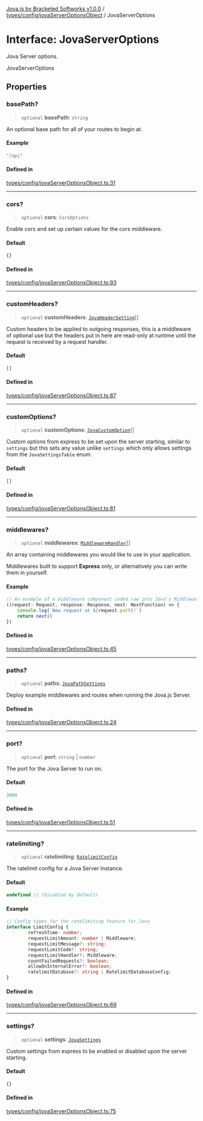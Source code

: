 [Jova.js by Bracketed Softworks v1.0.0](../wiki/modules) / [types/config/jovaServerOptionsObject](../wiki/types.config.jovaServerOptionsObject) / JovaServerOptions

# Interface: JovaServerOptions

Jova Server options.

 JovaServerOptions

## Properties

### basePath?

> `optional` **basePath**: `string`

An optional base path for all of your routes to begin at.

#### Example

```ts
"/api"
```

#### Defined in

[types/config/jovaServerOptionsObject.ts:31](https://github.com/Bracketed/jova.js/blob/c23178b8e91726d68082478cffbb501e8952a3a3/src/types/config/jovaServerOptionsObject.ts#L31)

***

### cors?

> `optional` **cors**: `CorsOptions`

Enable cors and set up certain values for the cors middleware.

#### Default

```ts
{}
```

#### Defined in

[types/config/jovaServerOptionsObject.ts:93](https://github.com/Bracketed/jova.js/blob/c23178b8e91726d68082478cffbb501e8952a3a3/src/types/config/jovaServerOptionsObject.ts#L93)

***

### customHeaders?

> `optional` **customHeaders**: [`JovaHeaderSetting`](../wiki/types.config.jovaHeaderAdditionObject.Interface.JovaHeaderSetting)[]

Custom headers to be applied to outgoing responses, this is a middleware of optional use but the headers put in here are read-only at runtime until the request is received by a request handler.

#### Default

```ts
[]
```

#### Defined in

[types/config/jovaServerOptionsObject.ts:87](https://github.com/Bracketed/jova.js/blob/c23178b8e91726d68082478cffbb501e8952a3a3/src/types/config/jovaServerOptionsObject.ts#L87)

***

### customOptions?

> `optional` **customOptions**: [`JovaCustomOption`](../wiki/types.config.jovaCustomOptions.Interface.JovaCustomOption)[]

Custom options from express to be set upon the server starting, similar to `settings` but this sets any value unlike `settings` which only allows settings from the `JovaSettingsTable` enum.

#### Default

```ts
[]
```

#### Defined in

[types/config/jovaServerOptionsObject.ts:81](https://github.com/Bracketed/jova.js/blob/c23178b8e91726d68082478cffbb501e8952a3a3/src/types/config/jovaServerOptionsObject.ts#L81)

***

### middlewares?

> `optional` **middlewares**: [`MiddlewareHandler`](../wiki/registry.types.Middlewares.MiddlewareHandlerType.TypeAlias.MiddlewareHandler)[]

An array containing middlewares you would like to use in your application.

Middlewares built to support __Express__ only, or alternatively you can write them in yourself.

#### Example

```ts
// An example of a middleware component coded raw into Jova's Middleware Array.
((request: Request, response: Response, next: NextFunction) => {
	console.log(`New request at ${request.path}!`)
	return next()
})
```

#### Defined in

[types/config/jovaServerOptionsObject.ts:45](https://github.com/Bracketed/jova.js/blob/c23178b8e91726d68082478cffbb501e8952a3a3/src/types/config/jovaServerOptionsObject.ts#L45)

***

### paths?

> `optional` **paths**: [`JovaPathSettings`](../wiki/types.config.jovaPathOptions.Interface.JovaPathSettings)

Deploy example middlewares and routes when running the Jova.js Server.

#### Defined in

[types/config/jovaServerOptionsObject.ts:24](https://github.com/Bracketed/jova.js/blob/c23178b8e91726d68082478cffbb501e8952a3a3/src/types/config/jovaServerOptionsObject.ts#L24)

***

### port?

> `optional` **port**: `string` \| `number`

The port for the Jova Server to run on.

#### Default

```ts
3000
```

#### Defined in

[types/config/jovaServerOptionsObject.ts:51](https://github.com/Bracketed/jova.js/blob/c23178b8e91726d68082478cffbb501e8952a3a3/src/types/config/jovaServerOptionsObject.ts#L51)

***

### ratelimiting?

> `optional` **ratelimiting**: [`RatelimitConfig`](../wiki/types.config.rateLimitOptionsObject.Interface.RatelimitConfig)

The ratelimit config for a Jova Server Instance.

#### Default

```ts
undefined // (Disabled by default)
```

#### Example

```ts
// Config types for the ratelimiting feature for Jova
interface LimitConfig {
		refreshTime: number;
		requestLimitAmount: number | Middleware;
		requestLimitMessage?: string;
		requestLimitCode?: string;
		requestLimitHandler?: Middleware;
		countFailedRequests?: boolean;
		allowOnInternalError?: boolean;
		ratelimitDatabase?: string | RatelimitDatabaseConfig;
}
```

#### Defined in

[types/config/jovaServerOptionsObject.ts:69](https://github.com/Bracketed/jova.js/blob/c23178b8e91726d68082478cffbb501e8952a3a3/src/types/config/jovaServerOptionsObject.ts#L69)

***

### settings?

> `optional` **settings**: [`JovaSettings`](../wiki/types.config.jovaSettingsObject.Interface.JovaSettings)

Custom settings from express to be enabled or disabled upon the server starting.

#### Default

```ts
{}
```

#### Defined in

[types/config/jovaServerOptionsObject.ts:75](https://github.com/Bracketed/jova.js/blob/c23178b8e91726d68082478cffbb501e8952a3a3/src/types/config/jovaServerOptionsObject.ts#L75)
